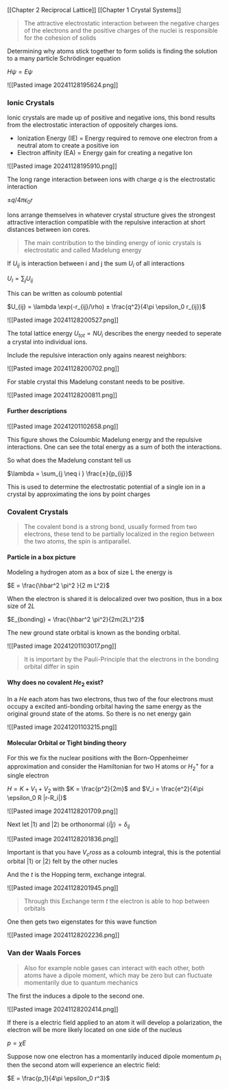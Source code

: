 [[Chapter 2 Reciprocal Lattice]]
[[Chapter 1 Crystal Systems]]

> The attractive electrostatic interaction between the negative charges of the electrons and the positive charges of the nuclei is responsible for the cohesion of solids

Determining why atoms stick together to form solids is finding the solution to a many particle Schrödinger equation

$H \psi = E \psi$ 

![[Pasted image 20241128195624.png]]

### Ionic Crystals

Ionic crystals are made up of positive and negative ions, this bond results from the electrostatic interaction of oppositely charges ions. 

+ Ionization Energy (IE) = Energy required to remove one electron from a neutral atom to create a positive ion
+ Electron affinity (EA) = Energy gain for creating a negative Ion

![[Pasted image 20241128195910.png]]

The long range interaction between ions with charge $q$ is the electrostatic interaction

$± q / 4 \pi \epsilon_0 r$ 

Ions arrange themselves in whatever crystal structure gives the strongest attractive interaction compatible with the repulsive interaction at short distances between ion cores.

> The main contribution to the binding energy of ionic crystals is electrostatic and called Madelung energy

If $U_{ij}$ is interaction between i and j the sum $U_i$ of all interactions

$U_I = \sum_j U_{ij}$ 

This can be written as coloumb potential

$U_{ij} = \lambda \exp(-r_{ij}/\rho) ± \frac{q^2}{4\pi \epsilon_0 r_{ij}}$ 


![[Pasted image 20241128200527.png]]

The total lattice energy $U_{tot} = N U_i$ describes the energy needed to seperate a crystal into individual ions.

Include the repulsive interaction only agains nearest neighbors:

![[Pasted image 20241128200702.png]]

For stable crystal this Madelung constant needs to be positive.

![[Pasted image 20241128200811.png]]

#### Further descriptions

![[Pasted image 20241201102658.png]]

This figure shows the Coloumbic Madelung energy and the repulsive interactions. One can see the total energy as a sum of both the interactions.


So what does the Madelung constant tell us

$\lambda = \sum_{j \neq i } \frac{±}{p_{ij}}$ 

This is used to determine the electrostatic potential of a single ion in a crystal by approximating the ions by point charges
### Covalent Crystals

> The covalent bond is a strong bond, usually formed from two electrons, these tend to be partially localized in the region between the two atoms, the spin is antiparallel.


#### Particle in a box picture

Modeling a hydrogen atom as a box of size L the energy is

$E = \frac{\hbar^2 \pi^2 }{2 m L^2}$ 

When the electron is shared it is delocalized over two position, thus in a box size of $2L$

$E_{bonding} = \frac{\hbar^2 \pi^2}{2m(2L)^2}$ 

The new ground state orbital is known as the bonding orbital.

![[Pasted image 20241201103017.png]]

> It is important by the Pauli-Principle that the electrons in the bonding orbital differ in spin

#### Why does no covalent $He_2$ exist?

In a $He$ each atom has two electrons, thus two of the four electrons must occupy a excited anti-bonding orbital having the same energy as the original ground state of the atoms. So there is no net energy gain

![[Pasted image 20241201103215.png]]



#### Molecular Orbital or Tight binding theory

For this we fix the nuclear positions with the Born-Oppenheimer approximation and consider the Hamiltonian for two H atoms or $H_2^+$ for a single electron

$H = K + V_1 + V_2$ with $K = \frac{p^2}{2m}$ and $V_i = \frac{e^2}{4\pi \epsilon_0 R |r-R_i|}$ 

![[Pasted image 20241128201709.png]]

Next let $|1 \rangle$ and $|2 \rangle$ be orthonormal $\langle i | j \rangle = \delta_{ij}$ 

![[Pasted image 20241128201836.png]]

Important is that you have $V_cross$ as a coloumb integral, this is the potential orbital $|1\rangle$ or $|2\rangle$ felt by the other nucles

And the $t$ is the Hopping term, exchange integral.

![[Pasted image 20241128201945.png]]

> Through this Exchange term $t$ the electron is able to hop between orbitals

One then gets two eigenstates for this wave function

![[Pasted image 20241128202236.png]]

### Van der Waals Forces

> Also for example noble gases can interact with each other, both atoms have a dipole moment, which may be zero but can fluctuate momentarily due to quantum mechanics

The first the induces a dipole to the second one.

![[Pasted image 20241128202414.png]]

If there is a electric field applied to an atom it will develop a polarization, the electron will be more likely located on one side of the nucleus

$p = \chi E$ 

Suppose now one electron has a momentarily induced dipole momentum $p_1$ then the second atom will experience an electric field:

$E = \frac{p_1}{4\pi \epsilon_0 r^3}$ 